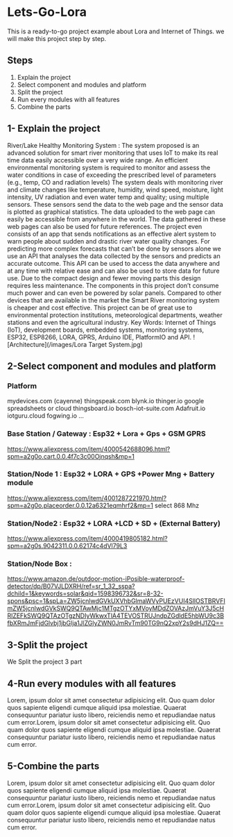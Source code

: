 # Lets-Go-Lora

This is a ready-to-go project example about Lora and Internet of Things.
we will make this project step by step.


## Steps 

1. Explain the project
2. Select component and modules and platform
3. Split the project
4. Run every modules with all features  
5. Combine the parts
 
## 1- Explain the project
River/Lake Healthy Monitoring System :
The system proposed is an advanced solution for smart river monitoring that uses IoT to make its real time data easily accessible over a very wide range. 
An efficient environmental monitoring system is required to monitor and assess the water conditions in case of exceeding the prescribed level of parameters (e.g., temp, CO and radiation levels) 
The system deals with monitoring river and climate changes like temperature, humidity, wind speed, moisture, light intensity, UV radiation and even water temp and quality; using multiple sensors. 
These sensors send the data to the web page and the sensor data is plotted as graphical statistics. The data uploaded to the web page can easily be accessible from anywhere in the world. The data gathered in these web pages can also be used for future references. 
The project even consists of an app that sends notifications as an effective alert system to warn people about sudden and drastic river water quality changes. 
For predicting more complex forecasts that can’t be done by sensors alone we use an API that analyses the data collected by the sensors and predicts an accurate outcome. 
This API can be used to access the data anywhere and at any time with relative ease and can also be used to store data for future use. Due to the compact design and fewer moving parts this design requires less maintenance. 
The components in this project don’t consume much power and can even be powered by solar panels. Compared to other devices that are available in the market the Smart River monitoring system is cheaper and cost effective.
This project can be of great use to environmental protection institutions, meteorological departments, weather stations and even the agricultural industry.
Key Words: Internet of Things (IoT), development boards, embedded systems, monitoring systems, ESP32, ESP8266, LORA, GPRS, Arduino IDE, PlatformIO and API.
![Architecture](/images/Lora Target System.jpg)




 ##  2-Select component and modules and platform

 ### Platform
mydevices.com (cayenne)
thingspeak.com
blynk.io
thinger.io
google spreadsheets or cloud
thingsboard.io
bosch-iot-suite.com
Adafruit.io
iotguru.cloud
fogwing.io
...


 ### Base Station / Gateway :  Esp32 + Lora + Gps + GSM GPRS     
https://www.aliexpress.com/item/4000542688096.html?spm=a2g0o.cart.0.0.4f7c3c00Ojnqsh&mp=1

 ###  Station/Node 1 : Esp32 + LORA + GPS +Power Mng + Battery module 
https://www.aliexpress.com/item/4001287221970.html?spm=a2g0o.placeorder.0.0.12a6321eqmhrf2&mp=1 select 868 Mhz

 ### Station/Node2 :  Esp32 + LORA +LCD + SD + (External Battery)
 https://www.aliexpress.com/item/4000419805182.html?spm=a2g0s.9042311.0.0.62174c4dVl79L3


 ### Station/Node Box :  
 https://www.amazon.de/outdoor-motion-iPosible-waterproof-detector/dp/B07VJLDXRH/ref=sr_1_32_sspa?dchild=1&keywords=solar&qid=1598396732&sr=8-32-spons&psc=1&spLa=ZW5jcnlwdGVkUXVhbGlmaWVyPUEzVUI4SllOSTBRVFImZW5jcnlwdGVkSWQ9QTAwMjc1MTgzOTYxMVoyMDdZOVAzJmVuY3J5cHRlZEFkSWQ9QTAzOTgzNDIyWkwxTlA4TEVOSTRUJndpZGdldE5hbWU9c3BfbXRmJmFjdGlvbj1jbGlja1JlZGlyZWN0JmRvTm90TG9nQ2xpY2s9dHJ1ZQ== 





  ##  3-Split the project
We Split the project 3 part







##  4-Run every modules with all features  
Lorem, ipsum dolor sit amet consectetur adipisicing elit. Quo quam dolor quos sapiente eligendi cumque aliquid ipsa molestiae. Quaerat consequuntur pariatur iusto libero, reiciendis nemo et repudiandae natus cum error.Lorem, ipsum dolor sit amet consectetur adipisicing elit. Quo quam dolor quos sapiente eligendi cumque aliquid ipsa molestiae. Quaerat consequuntur pariatur iusto libero, reiciendis nemo et repudiandae natus cum error.
##  5-Combine the parts
Lorem, ipsum dolor sit amet consectetur adipisicing elit. Quo quam dolor quos sapiente eligendi cumque aliquid ipsa molestiae. Quaerat consequuntur pariatur iusto libero, reiciendis nemo et repudiandae natus cum error.Lorem, ipsum dolor sit amet consectetur adipisicing elit. Quo quam dolor quos sapiente eligendi cumque aliquid ipsa molestiae. Quaerat consequuntur pariatur iusto libero, reiciendis nemo et repudiandae natus cum error.
 
 
 
 
 
